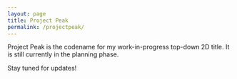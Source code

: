 ```yaml
---
layout: page
title: Project Peak
permalink: /projectpeak/
---
```


Project Peak is the codename for my work-in-progress top-down 2D title. It is still currently in the planning phase.

Stay tuned for updates!